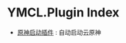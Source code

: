 # YMCL.Plugin Index
- [原神启动插件](https://github.com/DaiYu-233/YMCL.Avalonia/tree/main/YMCL.Main) :
  自动启动云原神